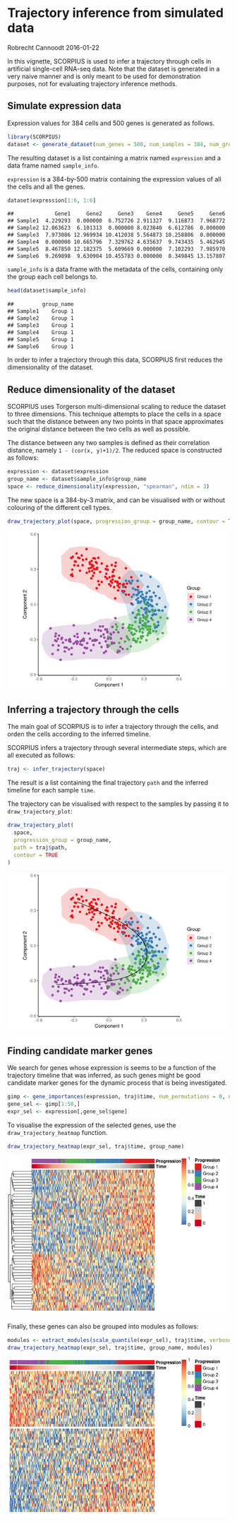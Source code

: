 Trajectory inference from simulated data
================
Robrecht Cannoodt
2016-01-22

<!-- github markdown built using 
rmarkdown::render("vignettes/simulated-data.Rmd", output_format = "github_document")
-->

In this vignette, SCORPIUS is used to infer a trajectory through cells
in artificial single-cell RNA-seq data. Note that the dataset is
generated in a very naive manner and is only meant to be used for
demonstration purposes, not for evaluating trajectory inference methods.

## Simulate expression data

Expression values for 384 cells and 500 genes is generated as follows.

``` r
library(SCORPIUS)
dataset <- generate_dataset(num_genes = 500, num_samples = 384, num_groups = 4)
```

The resulting dataset is a list containing a matrix named `expression`
and a data frame named `sample_info`.

`expression` is a 384-by-500 matrix containing the expression values of
all the cells and all the genes.

``` r
dataset$expression[1:6, 1:6]
```

    ##             Gene1     Gene2     Gene3    Gene4     Gene5     Gene6
    ## Sample1  4.229293  0.000000  6.752726 2.911327  9.116873  7.968772
    ## Sample2 12.063623  6.101313  0.000000 8.023840  6.612786  0.000000
    ## Sample3  7.973086 12.969934 10.412038 5.564873 10.258806  0.000000
    ## Sample4  0.000000 10.665796  7.329762 4.635637  9.743435  5.462945
    ## Sample5  8.467850 12.182375  5.609669 0.000000  7.102293  7.985970
    ## Sample6  9.269898  9.630904 10.455783 0.000000  8.349845 13.157807

`sample_info` is a data frame with the metadata of the cells, containing
only the group each cell belongs to.

``` r
head(dataset$sample_info)
```

    ##         group_name
    ## Sample1    Group 1
    ## Sample2    Group 1
    ## Sample3    Group 1
    ## Sample4    Group 1
    ## Sample5    Group 1
    ## Sample6    Group 1

In order to infer a trajectory through this data, SCORPIUS first reduces
the dimensionality of the dataset.

## Reduce dimensionality of the dataset

SCORPIUS uses Torgerson multi-dimensional scaling to reduce the dataset
to three dimensions. This technique attempts to place the cells in a
space such that the distance between any two points in that space
approximates the original distance between the two cells as well as
possible.

The distance between any two samples is defined as their correlation
distance, namely `1 - (cor(x, y)+1)/2`. The reduced space is constructed
as follows:

``` r
expression <- dataset$expression
group_name <- dataset$sample_info$group_name
space <- reduce_dimensionality(expression, "spearman", ndim = 3)
```

The new space is a 384-by-3 matrix, and can be visualised with or
without colouring of the different cell types.

``` r
draw_trajectory_plot(space, progression_group = group_name, contour = TRUE)
```

![](simulated-data_files/figure-gfm/show_dimred-1.png)<!-- -->

## Inferring a trajectory through the cells

The main goal of SCORPIUS is to infer a trajectory through the cells,
and orden the cells according to the inferred timeline.

SCORPIUS infers a trajectory through several intermediate steps, which
are all executed as follows:

``` r
traj <- infer_trajectory(space)
```

The result is a list containing the final trajectory `path` and the
inferred timeline for each sample `time`.

The trajectory can be visualised with respect to the samples by passing
it to `draw_trajectory_plot`:

``` r
draw_trajectory_plot(
  space, 
  progression_group = group_name,
  path = traj$path,
  contour = TRUE
)
```

![](simulated-data_files/figure-gfm/plot_trajectory-1.png)<!-- -->

## Finding candidate marker genes

We search for genes whose expression is seems to be a function of the
trajectory timeline that was inferred, as such genes might be good
candidate marker genes for the dynamic process that is being
investigated.

``` r
gimp <- gene_importances(expression, traj$time, num_permutations = 0, num_threads = 8)
gene_sel <- gimp[1:50,]
expr_sel <- expression[,gene_sel$gene]
```

To visualise the expression of the selected genes, use the
`draw_trajectory_heatmap` function.

``` r
draw_trajectory_heatmap(expr_sel, traj$time, group_name)
```

![](simulated-data_files/figure-gfm/visualise_tafs-1.png)<!-- -->

Finally, these genes can also be grouped into modules as follows:

``` r
modules <- extract_modules(scale_quantile(expr_sel), traj$time, verbose = FALSE)
draw_trajectory_heatmap(expr_sel, traj$time, group_name, modules)
```

![](simulated-data_files/figure-gfm/moduled_tafs-1.png)<!-- -->
